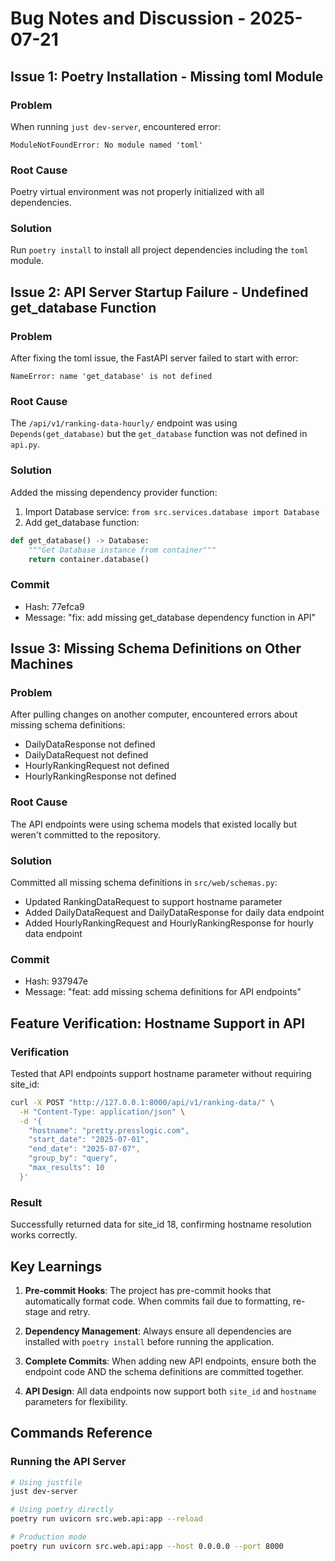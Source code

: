# Bug Notes and Discussion - 2025-07-21

## Issue 1: Poetry Installation - Missing toml Module

### Problem
When running `just dev-server`, encountered error:
```
ModuleNotFoundError: No module named 'toml'
```

### Root Cause
Poetry virtual environment was not properly initialized with all dependencies.

### Solution
Run `poetry install` to install all project dependencies including the `toml` module.

## Issue 2: API Server Startup Failure - Undefined get_database Function

### Problem
After fixing the toml issue, the FastAPI server failed to start with error:
```
NameError: name 'get_database' is not defined
```

### Root Cause
The `/api/v1/ranking-data-hourly/` endpoint was using `Depends(get_database)` but the `get_database` function was not defined in `api.py`.

### Solution
Added the missing dependency provider function:
1. Import Database service: `from src.services.database import Database`
2. Add get_database function:
```python
def get_database() -> Database:
    """Get Database instance from container"""
    return container.database()
```

### Commit
- Hash: 77efca9
- Message: "fix: add missing get_database dependency function in API"

## Issue 3: Missing Schema Definitions on Other Machines

### Problem
After pulling changes on another computer, encountered errors about missing schema definitions:
- DailyDataResponse not defined
- DailyDataRequest not defined
- HourlyRankingRequest not defined
- HourlyRankingResponse not defined

### Root Cause
The API endpoints were using schema models that existed locally but weren't committed to the repository.

### Solution
Committed all missing schema definitions in `src/web/schemas.py`:
- Updated RankingDataRequest to support hostname parameter
- Added DailyDataRequest and DailyDataResponse for daily data endpoint
- Added HourlyRankingRequest and HourlyRankingResponse for hourly data endpoint

### Commit
- Hash: 937947e
- Message: "feat: add missing schema definitions for API endpoints"

## Feature Verification: Hostname Support in API

### Verification
Tested that API endpoints support hostname parameter without requiring site_id:
```bash
curl -X POST "http://127.0.0.1:8000/api/v1/ranking-data/" \
  -H "Content-Type: application/json" \
  -d '{
    "hostname": "pretty.presslogic.com",
    "start_date": "2025-07-01",
    "end_date": "2025-07-07",
    "group_by": "query",
    "max_results": 10
  }'
```

### Result
Successfully returned data for site_id 18, confirming hostname resolution works correctly.

## Key Learnings

1. **Pre-commit Hooks**: The project has pre-commit hooks that automatically format code. When commits fail due to formatting, re-stage and retry.

2. **Dependency Management**: Always ensure all dependencies are installed with `poetry install` before running the application.

3. **Complete Commits**: When adding new API endpoints, ensure both the endpoint code AND the schema definitions are committed together.

4. **API Design**: All data endpoints now support both `site_id` and `hostname` parameters for flexibility.

## Commands Reference

### Running the API Server
```bash
# Using justfile
just dev-server

# Using poetry directly
poetry run uvicorn src.web.api:app --reload

# Production mode
poetry run uvicorn src.web.api:app --host 0.0.0.0 --port 8000
```
